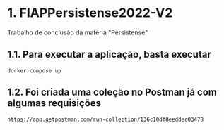 # 1. FIAPPersistense2022-V2
Trabalho de conclusão da matéria "Persistense"


## 1.1. Para executar a aplicação, basta executar
` docker-compose up `

## 1.2. Foi criada uma coleção no Postman já com algumas requisições
`https://app.getpostman.com/run-collection/136c10df8eeddec03478`